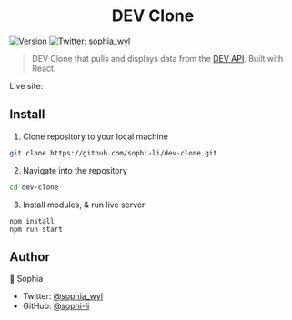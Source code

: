 <h1 align="center">DEV Clone</h1>
<p>
  <img alt="Version" src="https://img.shields.io/badge/version-1.0.0-blue.svg?cacheSeconds=2592000" />
  <a href="https://twitter.com/sophia_wyl">
    <img alt="Twitter: sophia_wyl" src="https://img.shields.io/twitter/follow/sophia_wyl.svg?style=social" target="_blank" />
  </a>
</p>

> DEV Clone that pulls and displays data from the [DEV API](https://docs.dev.to/api/). Built with React.

Live site:

## Install

1. Clone repository to your local machine

```sh
git clone https://github.com/sophi-li/dev-clone.git
```

2. Navigate into the repository

```sh
cd dev-clone
```

3. Install modules, & run live server

```
npm install
npm run start
```

## Author

👤 Sophia

- Twitter: [@sophia_wyl](https://twitter.com/sophia_wyl)
- GitHub: [@sophi-li](https://github.com/sophi-li)
